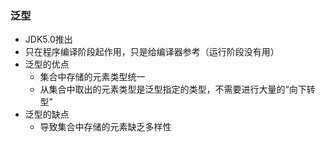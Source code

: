 ### 泛型
- JDK5.0推出
- 只在程序编译阶段起作用，只是给编译器参考（运行阶段没有用）
- 泛型的优点
    - 集合中存储的元素类型统一
    - 从集合中取出的元素类型是泛型指定的类型，不需要进行大量的“向下转型”
- 泛型的缺点
    - 导致集合中存储的元素缺乏多样性